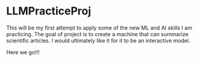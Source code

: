 # LLMPracticeProj

This will be my first attempt to apply some of the new ML and AI skills I am practicing.
The goal of project is to create a machine that can summarize scientific articles.
I would ultimately like it for it to be an interactive model. 

Here we go!!!
